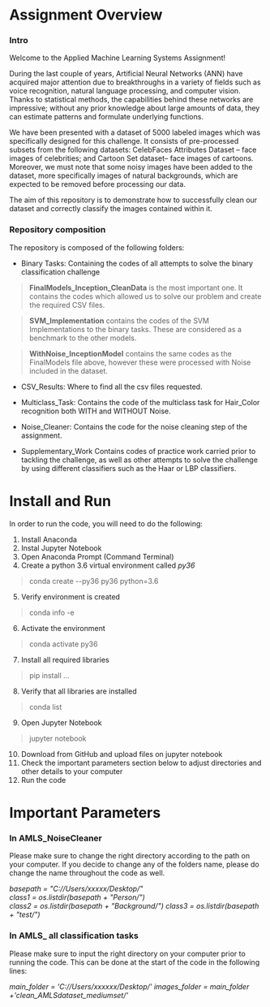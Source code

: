 # Assignment Overview

### Intro
Welcome to the Applied Machine Learning Systems Assignment!

During the last couple of years, Artificial Neural Networks (ANN) have acquired major attention due to breakthroughs in a variety of fields such as voice recognition, natural language processing, and computer vision. Thanks to statistical methods, the capabilities behind these networks are impressive; without any prior knowledge about large amounts of data, they can estimate patterns and formulate underlying functions.

We have been presented with a dataset of 5000 labeled images which was specifically designed for this challenge. It consists of pre-processed subsets from the following datasets: CelebFaces Attributes Dataset – face images of celebrities; and Cartoon Set dataset– face images of cartoons. Moreover, we must note that some noisy images have been added to the dataset, more specifically images of natural backgrounds, which are expected to be removed before processing our data.

The aim of this repository is to demonstrate how to successfully clean our dataset and correctly classify the images contained within it. 

### Repository composition

The repository is composed of the following folders:
- Binary Tasks: 
Containing the codes of all attempts to solve the binary classification challenge

>**FinalModels_Inception_CleanData** is the most important one. It contains the codes which allowed us to solve our problem and create the required CSV files.

>**SVM_Implementation** contains the codes of the SVM Implementations to the binary tasks. These are considered as a benchmark to the other models. 

>**WithNoise_InceptionModel** contains the same codes as the FinalModels file above, however these were processed with Noise included in the dataset.

- CSV_Results:
Where to find all the csv files requested.

- Multiclass_Task:
Contains the code of the multiclass task for Hair_Color recognition both WITH and WITHOUT Noise. 

- Noise_Cleaner:
 Contains the code for the noise cleaning step of the assignment. 

- Supplementary_Work
Contains codes of practice work carried prior to tackling the challenge, as well as other attempts to solve the challenge by using different classifiers such as the Haar or LBP classifiers. 

# Install and Run

In order to run the code, you will need to do the following:

1. Install Anaconda
2. Instal Jupyter Notebook
3. Open Anaconda Prompt (Command Terminal)
4. Create a python 3.6 virtual environment called *py36*
> conda create --py36 py36 python=3.6
5. Verify environment is created
> conda info -e
6. Activate the environment
> conda activate py36
7. Install all required libraries
> pip install ...
8. Verify that all libraries are installed
> conda list
9. Open Jupyter Notebook
> jupyter notebook
10. Download from GitHub and upload files on jupyter notebook
11. Check the important parameters section below to adjust directories and other details to your computer
12. Run the code

# Important Parameters

### In AMLS_NoiseCleaner

Please make sure to change the right directory according to the path on your computer. 
If you decide to change any of the folders name, please do change the name throughout the code as well. 

_basepath = "C://Users/xxxxx/Desktop/"          
class1 = os.listdir(basepath + "Person/")    
class2 = os.listdir(basepath + "Background/")
class3 = os.listdir(basepath + "test/")_


### In AMLS_ all classification tasks

Please make sure to input the right directory on your computer prior to running the code.
This can be done at the start of the code in the following lines:

_main_folder = 'C://Users/xxxxxx/Desktop/'
 images_folder = main_folder +'clean_AMLSdataset_mediumset/'_








